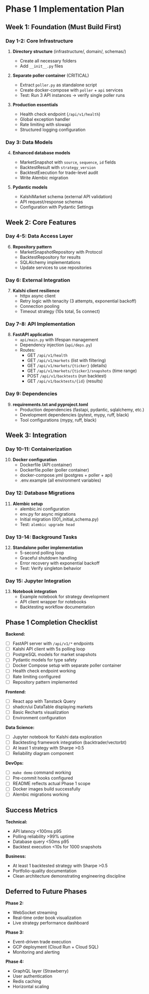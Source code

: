 # Phase 1 Implementation Plan

## Week 1: Foundation (Must Build First)

### Day 1-2: Core Infrastructure
1. **Directory structure** (infrastructure/, domain/, schemas/)
   - Create all necessary folders
   - Add `__init__.py` files

2. **Separate poller container** (CRITICAL)
   - Extract `poller.py` as standalone script
   - Create docker-compose with `poller` + `api` services
   - Test: Run 3 API instances → verify single poller runs

3. **Production essentials**
   - Health check endpoint (`/api/v1/health`)
   - Global exception handler
   - Rate limiting with slowapi
   - Structured logging configuration

### Day 3: Data Models
4. **Enhanced database models**
   - MarketSnapshot with `source`, `sequence`, `id` fields
   - BacktestResult with `strategy_version`
   - BacktestExecution for trade-level audit
   - Write Alembic migration

5. **Pydantic models**
   - KalshiMarket schema (external API validation)
   - API request/response schemas
   - Configuration with Pydantic Settings

## Week 2: Core Features

### Day 4-5: Data Access Layer
6. **Repository pattern**
   - MarketSnapshotRepository with Protocol
   - BacktestRepository for results
   - SQLAlchemy implementations
   - Update services to use repositories

### Day 6: External Integration
7. **Kalshi client resilience**
   - httpx async client
   - Retry logic with tenacity (3 attempts, exponential backoff)
   - Connection pooling
   - Timeout strategy (10s total, 5s connect)

### Day 7-8: API Implementation
8. **FastAPI application**
   - `api/main.py` with lifespan management
   - Dependency injection (`api/deps.py`)
   - Routes:
     - GET `/api/v1/health`
     - GET `/api/v1/markets` (list with filtering)
     - GET `/api/v1/markets/{ticker}` (details)
     - GET `/api/v1/markets/{ticker}/snapshots` (time range)
     - POST `/api/v1/backtests` (run backtest)
     - GET `/api/v1/backtests/{id}` (results)

### Day 9: Dependencies
9. **requirements.txt and pyproject.toml**
   - Production dependencies (fastapi, pydantic, sqlalchemy, etc.)
   - Development dependencies (pytest, mypy, ruff, black)
   - Tool configurations (mypy, ruff, black)

## Week 3: Integration

### Day 10-11: Containerization
10. **Docker configuration**
    - Dockerfile (API container)
    - Dockerfile.poller (poller container)
    - docker-compose.yml (postgres + poller + api)
    - .env.example (all environment variables)

### Day 12: Database Migrations
11. **Alembic setup**
    - alembic.ini configuration
    - env.py for async migrations
    - Initial migration (001_initial_schema.py)
    - Test: `alembic upgrade head`

### Day 13-14: Background Tasks
12. **Standalone poller implementation**
    - 5-second polling loop
    - Graceful shutdown handling
    - Error recovery with exponential backoff
    - Test: Verify singleton behavior

### Day 15: Jupyter Integration
13. **Notebook integration**
    - Example notebook for strategy development
    - API client wrapper for notebooks
    - Backtesting workflow documentation

## Phase 1 Completion Checklist

**Backend:**
- [ ] FastAPI server with `/api/v1/*` endpoints
- [ ] Kalshi API client with 5s polling loop
- [ ] PostgreSQL models for market snapshots
- [ ] Pydantic models for type safety
- [ ] Docker Compose setup with separate poller container
- [ ] Health check endpoint working
- [ ] Rate limiting configured
- [ ] Repository pattern implemented

**Frontend:**
- [ ] React app with Tanstack Query
- [ ] shadcn/ui DataTable displaying markets
- [ ] Basic Recharts visualization
- [ ] Environment configuration

**Data Science:**
- [ ] Jupyter notebook for Kalshi data exploration
- [ ] Backtesting framework integration (backtrader/vectorbt)
- [ ] At least 1 strategy with Sharpe >0.5
- [ ] Reliability diagram component

**DevOps:**
- [ ] `make demo` command working
- [ ] Pre-commit hooks configured
- [ ] README reflects actual Phase 1 scope
- [ ] Docker images build successfully
- [ ] Alembic migrations working

## Success Metrics

**Technical:**
- API latency <100ms p95
- Polling reliability >99% uptime
- Database query <50ms p95
- Backtest execution <10s for 1000 snapshots

**Business:**
- At least 1 backtested strategy with Sharpe >0.5
- Portfolio-quality documentation
- Clean architecture demonstrating engineering discipline

## Deferred to Future Phases

**Phase 2:**
- WebSocket streaming
- Real-time order book visualization
- Live strategy performance dashboard

**Phase 3:**
- Event-driven trade execution
- GCP deployment (Cloud Run + Cloud SQL)
- Monitoring and alerting

**Phase 4:**
- GraphQL layer (Strawberry)
- User authentication
- Redis caching
- Horizontal scaling
